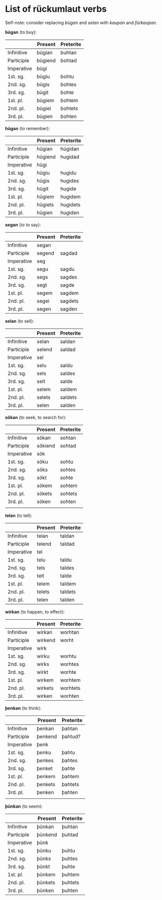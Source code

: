 # List of rückumlaut verbs

Self-note: consider replacing _bügan_ and _selan_ with _kaupan_ and _fürkaupan_.

**bügan** (to buy):

|            | Present | Preterite |
| ---------- | ------- | --------- |
| Infinitive | bügian  | buhtan    |
| Participle | bügiend | bohtad    |
| Imperative | bügi    |           |
| 1st. sg.   | bügiu   | bohtu     |
| 2nd. sg.   | bügis   | bohtes    |
| 3rd. sg.   | bügit   | bohte     |
| 1st. pl.   | bügiem  | bohtem    |
| 2nd. pl.   | bügiei  | bohtets   |
| 3rd. pl.   | bügien  | bohten    |

**hügan** (to remember):

|            | Present | Preterite |
| ---------- | ------- | --------- |
| Infinitive | hügian  | hügidan   |
| Participle | hügiend | hugidad   |
| Imperative | hügi    |           |
| 1st. sg.   | hügiu   | hugidu    |
| 2nd. sg.   | hügis   | hugides   |
| 3rd. sg.   | hügit   | hugide    |
| 1st. pl.   | hügiem  | hugidem   |
| 2nd. pl.   | hügiets | hugidets  |
| 3rd. pl.   | hügien  | hugiden   |

**segan** (to to say):

|            | Present | Preterite |
| ---------- | ------- | --------- |
| Infinitive | segan   |           |
| Participle | segend  | sagdad    |
| Imperative | seg     |           |
| 1st. sg.   | segu    | sagdu     |
| 2nd. sg.   | segs    | sagdes    |
| 3rd. sg.   | segt    | sagde     |
| 1st. pl.   | segem   | sagdem    |
| 2nd. pl.   | segei   | sagdets   |
| 3rd. pl.   | segen   | sagden    |

**selan** (to sell):

|            | Present | Preterite |
| ---------- | ------- | --------- |
| Infinitive | selan   | saldan    |
| Participle | selend  | saldad    |
| Imperative | sel     |           |
| 1st. sg.   | selu    | saldu     |
| 2nd. sg.   | sels    | saldes    |
| 3rd. sg.   | selt    | salde     |
| 1st. pl.   | selem   | saldem    |
| 2nd. pl.   | selets  | saldets   |
| 3rd. pl.   | selen   | salden    |

**sökan** (to seek, to search for):

|            | Present | Preterite |
| ---------- | ------- | --------- |
| Infinitive | sökan   | sohtan    |
| Participle | sökiend | sohtad    |
| Imperative | sök     |           |
| 1st. sg.   | söku    | sohtu     |
| 2nd. sg.   | söks    | sohtes    |
| 3rd. sg.   | sökt    | sohte     |
| 1st. pl.   | sökem   | sohtem    |
| 2nd. pl.   | sökets  | sohtets   |
| 3rd. pl.   | söken   | sohten    |
|            |         |           |

**telan** (to tell):

|            | Present | Preterite |
| ---------- | ------- | --------- |
| Infinitive | telan   | taldan    |
| Participle | telend  | taldad    |
| Imperative | tel     |           |
| 1st. sg.   | telu    | taldu     |
| 2nd. sg.   | tels    | taldes    |
| 3rd. sg.   | telt    | talde     |
| 1st. pl.   | telem   | taldem    |
| 2nd. pl.   | telets  | taldets   |
| 3rd. pl.   | telen   | talden    |

**wirkan** (to happen, to effect):

|            | Present | Preterite |
| ---------- | ------- | --------- |
| Infinitive | wirkan  | worhtan   |
| Participle | wirkend | worht     |
| Imperative | wirk    |           |
| 1st. sg.   | wirku   | worhtu    |
| 2nd. sg.   | wirks   | worhtes   |
| 3rd. sg.   | wirkt   | worhte    |
| 1st. pl.   | wirkem  | worhtem   |
| 2nd. pl.   | wirkets | worhtets  |
| 3rd. pl.   | wirken  | worhten   |

**þenkan** (to think):

|            | Present | Preterite |
| ---------- | ------- | --------- |
| Infinitive | þenkan  | þahtan    |
| Participle | þenkend | þahtud?   |
| Imperative | þenk    |           |
| 1st. sg.   | þenku   | þahtu     |
| 2nd. sg.   | þenkes  | þahtes    |
| 3rd. sg.   | þenket  | þahte     |
| 1st. pl.   | þenkem  | þahtem    |
| 2nd. pl.   | þenkets | þahtets   |
| 3rd. pl.   | þenken  | þahten    |
|            |         |           |

**þünkan** (to seem):

|            | Present | Preterite |
| ---------- | ------- | --------- |
| Infinitive | þünkan  | þuhtan    |
| Participle | þünkend | þuhtad    |
| Imperative | þünk    |           |
| 1st. sg.   | þünku   | þuhtu     |
| 2nd. sg.   | þünks   | þuhtes    |
| 3rd. sg.   | þünkt   | þuhte     |
| 1st. pl.   | þünkem  | þuhtem    |
| 2nd. pl.   | þünkets | þuhtets   |
| 3rd. pl.   | þünken  | þuhten    |

